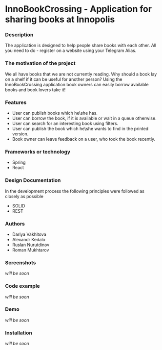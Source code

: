# InnoBookCrossing - Application for sharing books at Innopolis

### Description

The application is designed to help people share books with each other. All you need to do - register on a website using your Telegram Alias. 

### The motivation of the project 

We all have books that we are not currently reading. Why should a book lay on a shelf if it can be useful for another person? Using the InnoBookCrossing application book owners can easily borrow available books and book lovers take it! 

### Features

* User can publish books which he\she has.
* User can borrow the book, if it is available or wait in a queue otherwise.
* User can search for an interesting book using filters.
* User can publish the book which he\she wants to find in the printed version.
* Book owner can leave feedback on a user, who took the book recently.

### Frameworks or technology

* Spring
* React

### Design Documentation

In the development process the following principles were followed as closely as possible
* SOLID
* REST

### Authors
 
 * Dariya Vakhitova
 * Alexandr Kedalo
 * Ruslan Nurutdinov
 * Roman Mukhtarov

### Screenshots

*will be soon*

### Code example

*will be soon*

### Demo

*will be soon*

### Installation

*will be soon*
